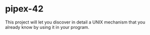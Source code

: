 # pipex-42
This project will let you discover in detail a UNIX mechanism that you already know by using it in your program.
